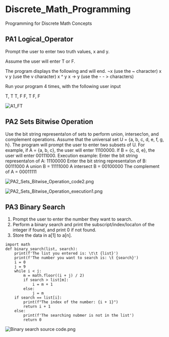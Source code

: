 # Discrete_Math_Programming
Programming for Discrete Math Concepts

## PA1 Logical_Operator 

Prompt the user to enter two truth values, x and y.

Assume the user will enter T or F.

The program displays the following and will end.
¬x                (use the ~ character)
x v y            (use the v character)
x ^ y
x → y           (use the - - > characters)

Run your program 4 times, with the following user input

T, T
T, F
F, T
F, F

![A1_FT](https://github.com/CelineWW/Discrete_Math_Programming/blob/main/PA1_Logical_Operator/A1_FT.png)

## PA2 Sets Bitwise Operation
Use the bit string representa!on of sets to perform union, intersec!on, and complement operations.
Assume that the universal set U = {a, b, c, d, e, f, g, h}.
The program will prompt the user to enter two subsets of U. For example, if A = {a, b, c}, the user will enter 11100000.
If B = {c, d, e}, the user will enter 00111000.
Execution example:
Enter the bit string representa!on of A: 11100000 
Enter the bit string representa!on of B: 00111000
A union B = 11111000 
A intersect B = 00100000 
The complement of A = 00011111

![PA2_Sets_Bitwise_Operation_code2.png](https://github.com/CelineWW/Discrete_Math_Programming/blob/main/PA2_Sets_Bitwise_Operation/PA2_Sets_Bitwise_Operation_code2.png)

![PA2_Sets_Bitwise_Operation_execution1.png](https://github.com/CelineWW/Discrete_Math_Programming/blob/main/PA2_Sets_Bitwise_Operation/PA2_Sets_Bitwise_Operation_execution1.png)

## PA3 Binary Search
1. Prompt the user to enter the number they want to search.
2. Perform a binary search and print the subscript/index/loca!on of the integer if found, and print 0 if not found.
3. Store the data in a[1] to a[n].

```
import math
def binary_search(list, search):
    print(f'The list you entered is: \t\t {list}')
    print(f'The number you want to search is: \t {search}')
    i = 0
    j = 9 
    while i < j:
        m = math.floor((i + j) / 2)
        if search > list[m]:
            i = m + 1
        else:
            j = m
    if search == list[i]:  
        print(f"The index of the number: {i + 1}")
        return i + 1
    else:
        print(f'The searching nubmer is not in the list')
        return 0
```
![Binary search source code.png](https://github.com/CelineWW/Discrete_Math_Programming/blob/main/PA3_Binary_Search/Binary%20search%20source%20code.png)